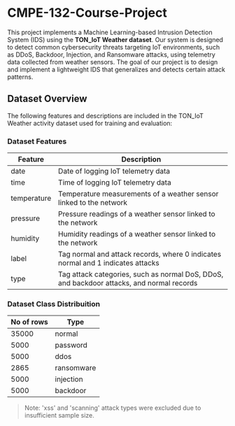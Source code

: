 # CMPE-132-Course-Project

This project implements a Machine Learning-based Intrusion Detection System (IDS) using the **TON_IoT Weather dataset**. Our system is designed to detect common cybersecurity threats targeting IoT environments, such as DDoS, Backdoor, Injection, and Ransomware attacks, using telemetry data collected from weather sensors. The goal of our project is to design and implement a lightweight IDS that generalizes and detects certain attack patterns.

## Dataset Overview

The following features and descriptions are included in the TON_IoT Weather activity dataset used for training and evaluation:

### Dataset Features

| Feature                         | Description                                                                 |
|----------------------------------|-----------------------------------------------------------------------------|
| date                            | Date of logging IoT telemetry data                                          |
| time                            | Time of logging IoT telemetry data                                          |
| temperature                     | Temperature measurements of a weather sensor linked to the network                                 |
| pressure                        | Pressure readings of a weather sensor linked to the network                                |
| humidity                        | Humidity readings of a weather sensor linked to the network                                         |
| label                           | Tag normal and attack records, where 0 indicates normal and 1 indicates attacks    |
| type                            | Tag attack categories, such as normal DoS, DDoS, and backdoor attacks, and normal records        |

### Dataset Class Distribuition

| No of rows            | Type                             |
|-----------------------|----------------------------------|
| 35000                 | normal                           |
| 5000                  | password                         |
| 5000                  | ddos                             |
| 2865                  | ransomware                       |
| 5000                  | injection                        |
| 5000                  | backdoor                         |

> Note: 'xss' and 'scanning' attack types were excluded due to insufficient sample size.
